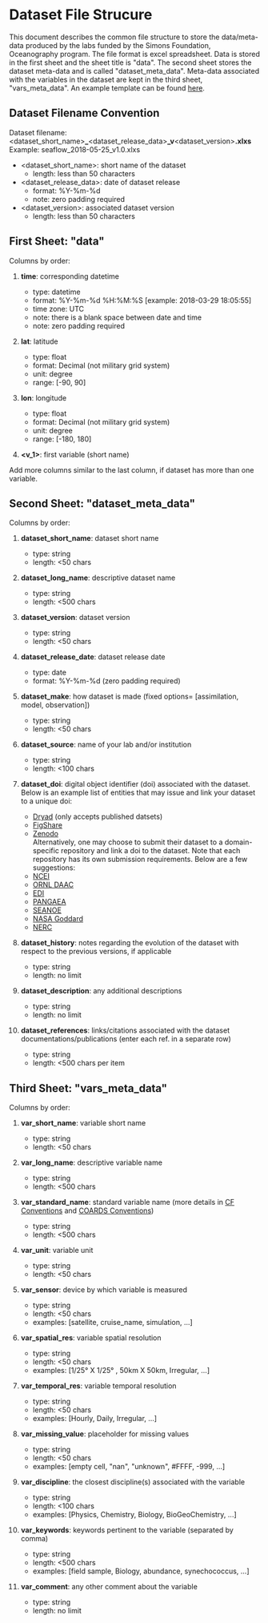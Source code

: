 # Dataset File Strucure
This document describes the common file structure to store the data/meta-data produced by the labs funded by the Simons Foundation, Oceanography program. The file format is excel spreadsheet. Data is stored in the first sheet and the sheet title is "data". The second sheet stores the dataset meta-data and is called "dataset_meta_data". Meta-data associated with the variables in the dataset are kept in the third sheet, "vars_meta_data". An example template can be found [here](http://opedia.io/template). 


## Dataset Filename Convention
Dataset filename: &lt;dataset_short_name&gt;**_**&lt;dataset_release_data&gt;**_v**&lt;dataset_version&gt;**.xlxs**<br>Example: seaflow_2018-05-25_v1.0.xlxs

* &lt;dataset_short_name&gt;: short name of the dataset
	- length: less than 50 characters
* &lt;dataset_release_data&gt;: date of dataset release
	- format: %Y-%m-%d
	- note: zero padding required
* &lt;dataset_version&gt;: associated dataset version
	- length: less than 50 characters


## First Sheet: "data"
Columns by order:

1. **time**: corresponding datetime
	- type: datetime
	- format: %Y-%m-%d %H:%M:%S [example: 2018-03-29 18:05:55]
	- time zone: UTC
	- note: there is a blank space between date and time
	- note: zero padding required

2. **lat**: latitude
	- type: float
	- format: Decimal (not military grid system)
	- unit: degree
	- range: [-90, 90]

3. **lon**: longitude
	- type: float
	- format: Decimal (not military grid system)
	- unit: degree
	- range: [-180, 180]

3. **&lt;v_1&gt;**: first variable (short name)

Add more columns similar to the last column, if dataset has more than one variable. 	



## Second Sheet: "dataset_meta_data"
Columns by order:

1. **dataset_short_name**: dataset short name
	- type: string
	- length: <50 chars

2. **dataset_long_name**: descriptive dataset name
	- type: string
	- length: <500 chars

3. **dataset_version**: dataset version
	- type: string
	- length: <50 chars

4. **dataset_release_date**: dataset release date
	- type: date
	- format: %Y-%m-%d  (zero padding required)

5. **dataset_make**: how dataset is made (fixed options= [assimilation, model, observation])
	- type: string
	- length: <50 chars

6. **dataset_source**: name of your lab and/or institution
	- type: string
	- length: <100 chars

7. **dataset_doi**: digital object identifier (doi) associated with the dataset. Below is an example list of entities that may issue and link your dataset to a unique doi:
	- [Dryad](https://datadryad.org/) (only accepts published datsets)
	- [FigShare](https://figshare.com/)
	- [Zenodo](https://zenodo.org/) <br> 
Alternatively, one may choose to submit their dataset to a domain-specific repository and link a doi to the dataset. Note that each repository has its own submission requirements. Below are a few suggestions:
	- [NCEI](https://www.nodc.noaa.gov/)
	- [ORNL DAAC](https://daac.ornl.gov/)
	- [EDI](https://portal.edirepository.org/nis/home.jsp)
	- [PANGAEA](https://www.pangaea.de/)
	- [SEANOE](http://www.seanoe.org/)
	- [NASA Goddard](https://disc.gsfc.nasa.gov/)
	- [NERC](https://nerc.ukri.org/research/sites/data/)
8. **dataset_history**: notes regarding the evolution of the dataset with respect to the previous versions, if applicable
	- type: string
	- length: no limit
	
9. **dataset_description**: any additional descriptions
	- type: string
	- length: no limit

10. **dataset_references**: links/citations associated with the dataset documentations/publications (enter each ref. in a separate row)
	- type: string
	- length: <500 chars per item



## Third Sheet: "vars_meta_data"
Columns by order:

1. **var_short_name**: variable short name
	- type: string
	- length: <50 chars

2. **var_long_name**: descriptive variable name
	- type: string
	- length: <500 chars

3. **var_standard_name**: standard variable name (more details in [CF Conventions](http://cfconventions.org/Data/cf-standard-names/49/build/cf-standard-name-table.html
) and [COARDS Conventions](http://ferret.pmel.noaa.gov/Ferret/documentation/coards-netcdf-conventions))
	- type: string
	- length: <500 chars

4. **var_unit**: variable unit
	- type: string
	- length: <50 chars

5. **var_sensor**: device by which variable is measured
	- type: string
	- length: <50 chars	
	- examples: [satellite, cruise_name, simulation, ...]		

6. **var_spatial_res**: variable spatial resolution
	- type: string
	- length: <50 chars	
	- examples: [1/25° X 1/25° , 50km X 50km, Irregular, ...]

7. **var_temporal_res**: variable temporal resolution
	- type: string
	- length: <50 chars	
	- examples: [Hourly, Daily, Irregular, ...]	

8. **var_missing_value**: placeholder for missing values
	- type: string
	- length: <50 chars	
	- examples: [empty cell, "nan", "unknown", #FFFF, -999, ...]		

9. **var_discipline**: the closest discipline(s) associated with the variable
	- type: string
	- length: <100 chars	
	- examples: [Physics, Chemistry, Biology, BioGeoChemistry, ...]		

10. **var_keywords**: keywords pertinent to the variable (separated by comma)
	- type: string
	- length: <500 chars	
	- examples: [field sample, Biology, abundance, synechococcus, ...]		

11. **var_comment**: any other comment about the variable
	- type: string
	- length: no limit		